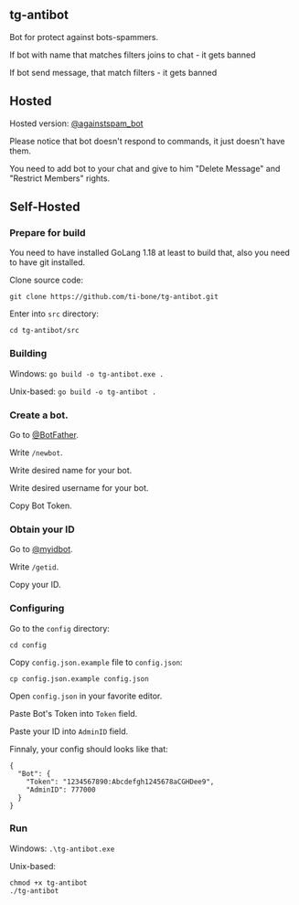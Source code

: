 ## tg-antibot
Bot for protect against bots-spammers.

If bot with name that matches filters joins to chat - it gets banned

If bot send message, that match filters - it gets banned

## Hosted
Hosted version: [@againstspam_bot](http://t.me/againstspam_bot)

Please notice that bot doesn't respond to commands, it just doesn't have them.

You need to add bot to your chat and give to him "Delete Message" and "Restrict Members" rights.

## Self-Hosted
### Prepare for build

You need to have installed GoLang 1.18 at least to build that, also you need to have git installed.

Clone source code:

`git clone https://github.com/ti-bone/tg-antibot.git`

Enter into `src` directory:

`cd tg-antibot/src`

### Building
Windows: 
`go build -o tg-antibot.exe .`

Unix-based:
`go build -o tg-antibot .`

### Create a bot.
Go to [@BotFather](https://t.me/BotFather).

Write `/newbot`.

Write desired name for your bot.

Write desired username for your bot.

Copy Bot Token.

### Obtain your ID
Go to [@myidbot](https://t.me/myidbot).

Write `/getid`.

Copy your ID.

### Configuring

Go to the `config` directory:

`cd config`

Copy `config.json.example` file to `config.json`:

`cp config.json.example config.json`

Open `config.json` in your favorite editor.

Paste Bot's Token into `Token` field.

Paste your ID into `AdminID` field.

Finnaly, your config should looks like that:
```
{
  "Bot": {
    "Token": "1234567890:Abcdefgh1245678aCGHDee9",
    "AdminID": 777000
  }
}
```

### Run
Windows:
`.\tg-antibot.exe`

Unix-based:
```
chmod +x tg-antibot
./tg-antibot
```

